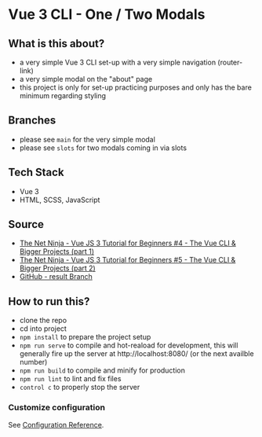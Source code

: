 # Vue 3 CLI - One / Two Modals

## What is this about?
- a very simple Vue 3 CLI set-up with a very simple navigation (router-link)
- a very simple modal on the "about" page
- this project is only for set-up practicing purposes and only has the bare minimum regarding styling

## Branches
- please see `main` for the very simple modal
- please see `slots` for two modals coming in via slots

## Tech Stack
- Vue 3
- HTML, SCSS, JavaScript

## Source
- [The Net Ninja - Vue JS 3 Tutorial for Beginners #4 - The Vue CLI & Bigger Projects (part 1)](https://www.youtube.com/watch?v=GWRvrSqnFbM&list=PL4cUxeGkcC9hYYGbV60Vq3IXYNfDk8At1&index=4)
- [The Net Ninja - Vue JS 3 Tutorial for Beginners #5 - The Vue CLI & Bigger Projects (part 2)](https://www.youtube.com/watch?v=KM1U6DqZf8M&list=PL4cUxeGkcC9hYYGbV60Vq3IXYNfDk8At1&index=5)
- [GitHub - result Branch](https://github.com/iamshaunjp/Vue-3-Firebase/tree/lesson-30)

## How to run this?
- clone the repo
- cd into project
- `npm install` to prepare the project setup
- `npm run serve` to compile and hot-reaload for development, this will generally fire up the server at http://localhost:8080/ (or the next availble number)
- `npm run build` to compile and minify for production
- `npm run lint` to lint and fix files
- `control c` to properly stop the server

### Customize configuration
See [Configuration Reference](https://cli.vuejs.org/config/).
